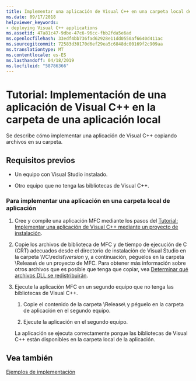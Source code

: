 ```yaml
---
title: Implementar una aplicación de Visual C++ en una carpeta local de la aplicación
ms.date: 09/17/2018
helpviewer_keywords:
- deploying Visual C++ applications
ms.assetid: 47a81c47-9dbe-47c6-96cc-fbb2fda5e6ad
ms.openlocfilehash: 33edf4bb736fad62928e11dd0550af6640d411ac
ms.sourcegitcommit: 72583d30170d6ef29ea5c6848dc00169f2c909aa
ms.translationtype: MT
ms.contentlocale: es-ES
ms.lasthandoff: 04/18/2019
ms.locfileid: "58786366"
---
```

# <a name="walkthrough-deploying-a-visual-c-application-to-an-application-local-folder"></a>Tutorial: Implementación de una aplicación de Visual C++ en la carpeta de una aplicación local

Se describe cómo implementar una aplicación de Visual C++ copiando archivos en su carpeta.

## <a name="prerequisites"></a>Requisitos previos

- Un equipo con Visual Studio instalado.

- Otro equipo que no tenga las bibliotecas de Visual C++.

### <a name="to-deploy-an-application-to-an-application-local-folder"></a>Para implementar una aplicación en una carpeta local de aplicación

1. Cree y compile una aplicación MFC mediante los pasos del [Tutorial: Implementar una aplicación de Visual C++ mediante un proyecto de instalación](walkthrough-deploying-a-visual-cpp-application-by-using-a-setup-project.md).

1. Copie los archivos de biblioteca de MFC y de tiempo de ejecución de C (CRT) adecuados desde el directorio de instalación de Visual Studio en la carpeta \\VC\\redist\\*version* y, a continuación, péguelos en la carpeta \Release\ de un proyecto de MFC. Para obtener más información sobre otros archivos que es posible que tenga que copiar, vea [Determinar qué archivos DLL se redistribuirán](determining-which-dlls-to-redistribute.md).

1. Ejecute la aplicación MFC en un segundo equipo que no tenga las bibliotecas de Visual C++.

   1. Copie el contenido de la carpeta \Release\ y péguelo en la carpeta de aplicación en el segundo equipo.

   1. Ejecute la aplicación en el segundo equipo.

   La aplicación se ejecuta correctamente porque las bibliotecas de Visual C++ están disponibles en la carpeta local de la aplicación.

## <a name="see-also"></a>Vea también

[Ejemplos de implementación](deployment-examples.md)<br/>
